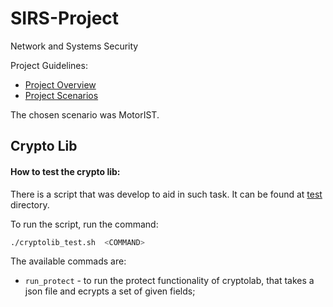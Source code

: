 # SIRS-Project
Network and Systems Security

Project Guidelines:
- [Project Overview](https://github.com/tecnico-sec/Project-2025_1/blob/main/project_overview.md)
- [Project Scenarios](https://github.com/tecnico-sec/Project-2025_1/blob/main/project_scenarios.md)

The chosen scenario was MotorIST.

## Crypto Lib

#### How to test the crypto lib:

There is a script that was develop to aid in such task. It can be found at [test](./test) directory.

To run the script, run the command:
    
```bash
./cryptolib_test.sh  <COMMAND>
```

The available commads are:
- ```run_protect``` - to run the protect functionality of cryptolab, that takes a json file and ecrypts a set of given fields;
